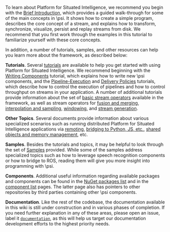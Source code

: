 To learn about Platform for Situated Intelligence, we recommend you begin with the [Brief Introduction](Brief-Introduction), which provides a guided walk-through for some of the main concepts in \\psi. It shows how to create a simple program, describes the core concept of a stream, and explains how to transform, synchronize, visualize, persist and replay streams from disk. We recommend that you first work through the examples in this tutorial to familiarize yourself with these core concepts. 

In addition, a number of tutorials, samples, and other resources can help you learn more about the framework, as described below:

__Tutorials__. Several [tutorials](Tutorials) are available to help you get started with using Platform for Situated Intelligence. We recommend beginning with the [Writing Components](Writing-Components) tutorial, which explains how to write new \\psi components, and the [Pipeline-Execution](Pipeline-Execution) and [Delivery Policies](Delivery-Policies) tutorials, which describe how to control the execution of pipelines and how to control throughput on streams in your application. A number of additional tutorials provide information about the set of [basic stream operators](Basic-Stream-Operators) available in the framework, as well as stream operators for [fusion and merging](Stream-Fusion-and-Merging), [interpolation and sampling](Interpolation-and-Sampling), [windowing](Windowing-Operators), and [stream generation](Stream-Generators).

__Other Topics__. Several documents provide information about various specialized scenarios such as running distributed Platform for Situated Intelligence applications via [remoting](Remoting), [bridging to Python, JS, etc.](Interop), [shared objects and memory management](Shared-Objects), etc.

__Samples__. Besides the tutorials and topics, it may be helpful to look through the set of [Samples](Samples) provided. While some of the samples address specialized topics such as how to leverage speech recognition components or how to bridge to ROS, reading them will give you more insight into programming with \\psi.

__Components__. Additional useful information regarding available packages and components can be found in the [NuGet packages list](List-of-NuGet-Packages) and in the [component list](List-of-Components) pages.
The latter page also has pointers to other repositories by third parties containing other \psi components.

__Documentation__. Like the rest of the codebase, the documentation available in this wiki is still under construction and in various phases of completion. If you need further explanation in any of these areas, please open an issue, label it [`documentation`](https://github.com/Microsoft/psi/labels/documentation), as this will help us target our documentation development efforts to the highest priority needs.
